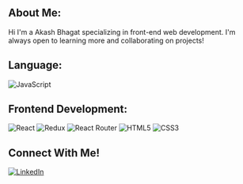 ## About Me:
Hi
I'm a Akash Bhagat specializing in front-end web development. I'm always open to learning more and collaborating on projects!

## Language:
![JavaScript](https://img.shields.io/badge/javascript-%23323330.svg?style=for-the-badge&logo=javascript&logoColor=%23F7DF1E)

## Frontend Development:
![React](https://img.shields.io/badge/react-%2320232a.svg?style=for-the-badge&logo=react&logoColor=%2361DAFB)
![Redux](https://img.shields.io/badge/redux-%23593d88.svg?style=for-the-badge&logo=redux&logoColor=white)
![React Router](https://img.shields.io/badge/React_Router-CA4245?style=for-the-badge&logo=react-router&logoColor=white)
![HTML5](https://img.shields.io/badge/html5-%23E34F26.svg?style=for-the-badge&logo=html5&logoColor=white)
![CSS3](https://img.shields.io/badge/css3-%231572B6.svg?style=for-the-badge&logo=css3&logoColor=white)


## Connect With Me!
<a href="www.linkedin.com/in/akash-bhagat-04187b192" target="_blank">![LinkedIn](https://img.shields.io/badge/linkedin-%230077B5.svg?style=for-the-badge&logo=linkedin&logoColor=white)</a>
